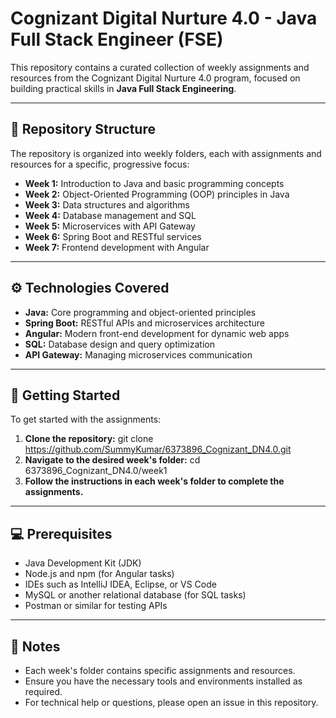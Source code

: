 # Cognizant Digital Nurture 4.0 - Java Full Stack Engineer (FSE)

This repository contains a curated collection of weekly assignments and resources from the Cognizant Digital Nurture 4.0 program, focused on building practical skills in **Java Full Stack Engineering**.

---

## 📂 Repository Structure

The repository is organized into weekly folders, each with assignments and resources for a specific, progressive focus:

- **Week 1:** Introduction to Java and basic programming concepts
- **Week 2:** Object-Oriented Programming (OOP) principles in Java
- **Week 3:** Data structures and algorithms
- **Week 4:** Database management and SQL
- **Week 5:** Microservices with API Gateway
- **Week 6:** Spring Boot and RESTful services
- **Week 7:** Frontend development with Angular

---

## ⚙️ Technologies Covered

- **Java:** Core programming and object-oriented principles
- **Spring Boot:** RESTful APIs and microservices architecture
- **Angular:** Modern front-end development for dynamic web apps
- **SQL:** Database design and query optimization
- **API Gateway:** Managing microservices communication

---

## 🚀 Getting Started

To get started with the assignments:

1. **Clone the repository:**
git clone https://github.com/SummyKumar/6373896_Cognizant_DN4.0.git
2. **Navigate to the desired week's folder:**
cd 6373896_Cognizant_DN4.0/week1
3. **Follow the instructions in each week's folder to complete the assignments.**

---

## 💻 Prerequisites

- Java Development Kit (JDK)
- Node.js and npm (for Angular tasks)
- IDEs such as IntelliJ IDEA, Eclipse, or VS Code
- MySQL or another relational database (for SQL tasks)
- Postman or similar for testing APIs

---

## 📝 Notes

- Each week's folder contains specific assignments and resources.
- Ensure you have the necessary tools and environments installed as required.
- For technical help or questions, please open an issue in this repository.


